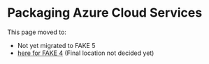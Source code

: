 # Packaging Azure Cloud Services

This page moved to:

- Not yet migrated to FAKE 5
- [here for FAKE 4](todo-azurecloudservices.html) (Final location not decided yet)